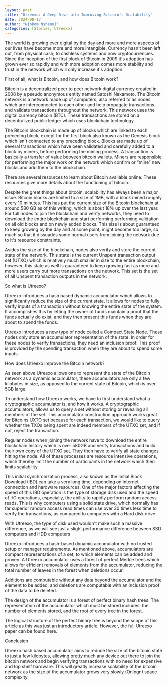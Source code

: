 ```yaml
---
layout: post
title: "Utreexo: A Deep Dive into Improving Bitcoin's Scalability"
date: 2024-08-17
author: "Njokom Nshanui"
categories: [Stories, Utreexo]
---
```


The world is growing ever digital by the day and more and more aspects of our lives have become more and more intangible. Currency hasn't been left out, from physical cash, to cashless systems and now cryptocurrencies. Since the inception of the first block of Bitcoin in 2009 it's adoption has grown ever so rapidly and with more adoption comes more stability and trust in the network which will only increase it's adoption.

First of all, what is Bitcoin, and how does Bitcoin work?

Bitcoin is a decentralized peer to peer network digital currency created in 2008 by a pseudo anonymous entity named Satoshi Nakamoto. The Bitcoin network is a network made up of computers, also referred to as nodes which are interconnected to each other and help propagate transactions and validate transactions throughout the network. This network uses the digital currency bitcoin (BTC). These transactions are stored on a decentralized public ledger which uses blockchain technology.

The Bitcoin blockchain is made up of blocks which are linked to each preceding block, except for the first block also known as the Genesis block which isn't connected to any preceding block. Blocks are made up of several transactions which have been validated and carefully added to a block by miners, before performing the mining process. A transaction is basically a transfer of value between bitcoin wallets. Miners are responsible for performing the major work on the network which confirm or “mine” new blocks and add them to the blockchain.

There are several resources to learn about Bitcoin available online. These resources give more details about the functioning of bitcoin.

Despite the great things about bitcoin, scalability has always been a major issue. Bitcoin blocks are limited to a size of 1MB, with a block mined roughly every 10 minutes. This has put the current size of the Bitcoin blockchain at around 580 GB as of this writing, which is about 18% up over the last year. For full nodes to join the blockchain and verify networks, they need to download the entire blockchain and start performing performing validation on all old blocks and on newly added blocks. This size is about guaranteed to keep growing by the day and at some point, might become too large, so much so that it dissuades some normal users from joining the network due to it's resource constraints.

Asides the size of the blockchain, nodes also verify and store the current state of the network. This state is the current Unspent transaction output set (UTXO) which is relatively much smaller in size to the entire blockchain, however, this state as well is guaranteed to keep growing fast as more and more users carry out more transactions on the network. This set is the set of all Unspent transaction outputs in the network.

So what is Utreexo?

Utreexo introduces a hash based dynamic accumulator which allows to significantly reduce the size of the current state. It allows for nodes to fully verify inputs of a transaction without knowing the entire state of the system. It accomplishes this by letting the owner of funds maintain a proof that the funds actually do exist, and they then present this funds when they are about to spend the funds.

Utreexo introduces a new type of node called a Compact State Node. These nodes only store an accumulator representation of the state. In order for these nodes to verify transactions, they need an inclusion proof. This proof is provided by the spending transaction when they are about to spend some inputs.

How does Utreexo improve the Bitcoin network?

As seen above Utreexo allows one to represent the state of the Bitcoin network as a dynamic accumulator, these accumulators are only a few kilobytes in size, as opposed to the current state of Bitcoin, which is over 5GB large.

To understand how Utreexo works, we have to first understand what a cryptographic accumulator is, and how it works. A cryptographic accumulators, allows us to query a set without storing or revealing all members of the set. This accumulator construction approach works great for Bitcoins UXTO set because for each transaction, we would like to query whether the TXOs being spent are indeed members of the UTXO set, and if not, reject the transaction.

Regular nodes when joining the network have to download the entire blockchain history which is over 580GB and verify transactions and build their own copy of the UTXO set. They then have to verify all state changes hitting the node. All of these processes are resource intensive operations, which thereby limit the number of participants in the network which then limits scalability.

This initial synchronization process, also known as the Initial Block Download (IBD) can take a very long time, depending on internet connection and hardware resources. One of the major factors affecting the speed of this IBD operation is the type of storage disk used and the speed of I/O operations, especially, the ability to rapidly perform random access reads. This is why computers using a solid state drive, which normally has far superior random access read times can use over 30 times less time to verify the transactions, as compared to computers with a Hard disk drive.

With Utreexo, the type of disk used wouldn't make such a massive difference, as we will see just a slight performance difference between SSD computers and HDD computers

Utreexo introduces a hash-based dynamic accumulator with no trusted setup or manager requirements. As mentioned above, accumulators are compact representations of a set, to which elements can be added and proven. A Utreexo accumulator uses a forest of perfect Merkle trees which allows for efficient removals of elements from the accumulator, reducing the total number of leaves in the forest when deletions occur.

Additions are computable without any data beyond the accumulator and the element to be added, and deletions are computable with an inclusion proof of the data to be deleted.

The design of the accumulator is a forest of perfect binary hash trees. The representation of the accumulator which must be stored includes: the number of elements stored, and the root of every tree in the forest.

The logical structure of the perfect binary tree is beyond the scope of this article as this was just an introductory article. However, the full Utreexo paper can be found here.

Conclusion

Utreexo hash based accumulator aims to reduce the size of the bitcoin state to just a few kilobytes, allowing pretty much any device out there to join the bitcoin network and begin verifying transactions with no need for expensive and top shelf hardware. This will greatly increase scalability of the bitcoin network as the size of the accumulator grows very slowly (Onlogn) space complexity.
